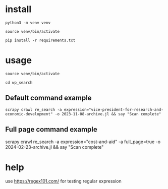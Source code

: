 # install
`python3 -m venv venv`

`source venv/bin/activate`

`pip install -r requirements.txt`

# usage
`source venv/bin/activate`

`cd wp_search`

## Default command example
`scrapy crawl re_search -a expression="vice-president-for-research-and-economic-development" -o 2023-11-08-archive.jl && say "Scan complete"`

## Full page command example
scrapy crawl re_search -a expression="cost-and-aid" -a full_page=true -o 2024-02-23-archive.jl && say "Scan complete"

# help
use https://regex101.com/ for testing regular expression